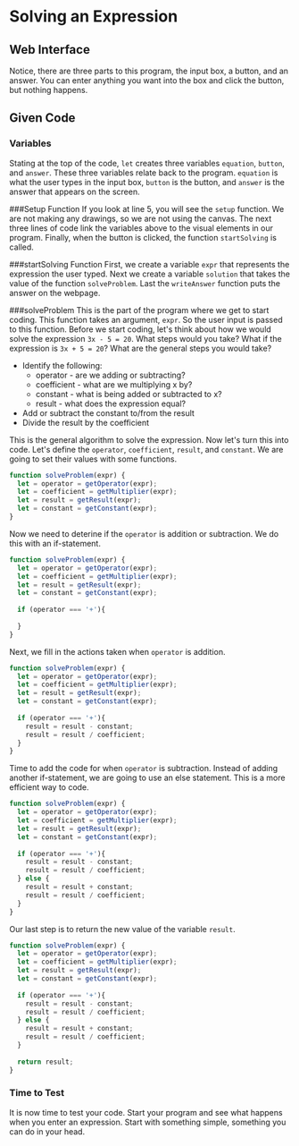 # Solving an Expression

## Web Interface
Notice, there are three parts to this program, the input box, a button, and an answer. You can enter anything you want into the box and click the button, but nothing happens.

## Given Code

### Variables
Stating at the top of the code, `let` creates three variables `equation`, `button`, and `answer`. These three variables relate back to the program. `equation` is what the user types in the input box, `button` is the button, and `answer` is the answer that appears on the screen.

###Setup Function
If you look at line 5, you will see the `setup` function. We are not making any drawings, so we are not using the canvas. The next three lines of code link the variables above to the visual elements in our program. Finally, when the button is clicked, the function `startSolving` is called.

###startSolving Function
First, we create a variable `expr` that represents the expression the user typed. Next we create a variable `solution` that takes the value of the function `solveProblem`. Last the `writeAnswer` function puts the answer on the webpage.

###solveProblem
This is the part of the program where we get to start coding. This function takes an argument, `expr`. So the user input is passed to this function. Before we start coding, let's think about how we would solve the expression `3x - 5 = 20`. What steps would you take? What if the expression is `3x + 5 = 20`? What are the general steps you would take?

* Identify the following:
	* operator - are we adding or subtracting?
	* coefficient - what are we multiplying x by?
	* constant - what is being added or subtracted to x?
	* result - what does the expression equal?
* Add or subtract the constant to/from the result
* Divide the result by the coefficient

This is the general algorithm to solve the expression. Now let's turn this into code. Let's define the `operator`, `coefficient`, `result`, and `constant`. We are going to set their values with some functions.

~~~javascript
function solveProblem(expr) {
  let = operator = getOperator(expr);
  let = coefficient = getMultiplier(expr);
  let = result = getResult(expr);
  let = constant = getConstant(expr);
}
~~~

Now we need to deterine if the `operator` is addition or subtraction. We do this with an if-statement.

~~~javascript
function solveProblem(expr) {
  let = operator = getOperator(expr);
  let = coefficient = getMultiplier(expr);
  let = result = getResult(expr);
  let = constant = getConstant(expr);
  
  if (operator === '+'){
  
  }
}
~~~

Next, we fill in the actions taken when `operator` is addition.

~~~javascript
function solveProblem(expr) {
  let = operator = getOperator(expr);
  let = coefficient = getMultiplier(expr);
  let = result = getResult(expr);
  let = constant = getConstant(expr);
  
  if (operator === '+'){
    result = result - constant;
    result = result / coefficient;
  }
}
~~~

Time to add the code for when `operator` is subtraction. Instead of adding another if-statement, we are going to use an else statement. This is a more efficient way to code.

~~~javascript
function solveProblem(expr) {
  let = operator = getOperator(expr);
  let = coefficient = getMultiplier(expr);
  let = result = getResult(expr);
  let = constant = getConstant(expr);
  
  if (operator === '+'){
    result = result - constant;
    result = result / coefficient;
  } else {
    result = result + constant;
    result = result / coefficient;
  }
}
~~~

Our last step is to return the new value of the variable `result`.

~~~javascript
function solveProblem(expr) {
  let = operator = getOperator(expr);
  let = coefficient = getMultiplier(expr);
  let = result = getResult(expr);
  let = constant = getConstant(expr);
  
  if (operator === '+'){
    result = result - constant;
    result = result / coefficient;
  } else {
    result = result + constant;
    result = result / coefficient;
  }
  
  return result;
}
~~~

### Time to Test
It is now time to test your code. Start your program and see what happens when you enter an expression. Start with something simple, something you can do in your head.